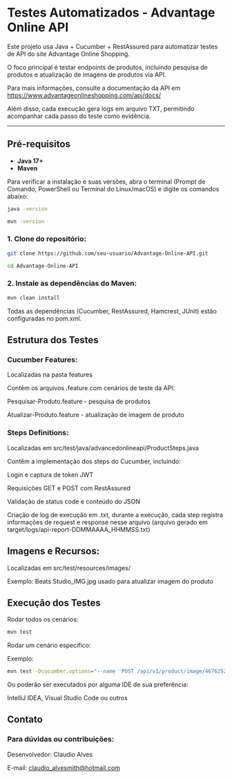 # Testes Automatizados - Advantage Online API

Este projeto usa Java + Cucumber + RestAssured para automatizar testes de API do site Advantage Online Shopping.

O foco principal é testar endpoints de produtos, incluindo pesquisa de produtos e atualização de imagens de produtos via API.

Para mais informações, consulte a documentação da API em https://www.advantageonlineshopping.com/api/docs/

Além disso, cada execução gera logs em arquivo TXT, permitindo acompanhar cada passo do teste como evidência.


---

## Pré-requisitos

- **Java 17+**
- **Maven**

Para verificar a instalação e suas versões, abra o terminal (Prompt de Comando, PowerShell ou Terminal do Linux/macOS) e digite os comandos abaixo:
```sh
java -version
```
```sh
mvn -version
```

### 1. Clone do repositório:
```sh
git clone https://github.com/seu-usuario/Advantage-Online-API.git
```

```sh
cd Advantage-Online-API
```

### 2. Instale as dependências do Maven:
```sh
mvn clean install
```

Todas as dependências (Cucumber, RestAssured, Hamcrest, JUnit) estão configuradas no pom.xml.

## Estrutura dos Testes

### Cucumber Features:

Localizadas na pasta features

Contêm os arquivos .feature com cenários de teste da API:

Pesquisar-Produto.feature - pesquisa de produtos

Atualizar-Produto.feature - atualização de imagem de produto

### Steps Definitions:

Localizadas em src/test/java/advancedonlineapi/ProductSteps.java

Contêm a implementação dos steps do Cucumber, incluindo:

Login e captura de token JWT

Requisições GET e POST com RestAssured

Validação de status code e conteúdo do JSON

Criação de log de execução em .txt, durante a execução, cada step registra informações de request e response nesse arquivo
(arquivo gerado em target/logs/api-report-DDMMAAAA_HHMMSS.txt)

## Imagens e Recursos:
Localizadas em src/test/resources/images/

Exemplo: Beats Studio_IMG.jpg usado para atualizar imagem do produto

## Execução dos Testes

Rodar todos os cenários:
```sh
mvn test
```
Rodar um cenário específico:

Exemplo:
```sh
mvn test -Dcucumber.options="--name 'POST /api/v1/product/image/467625264/45/BLACK/?product_id=15 - atualizar imagem de produto'"
```
Ou poderão ser executados por alguma IDE de sua preferência:

IntelliJ IDEA, Visual Studio Code ou outros

## Contato

### Para dúvidas ou contribuições:

Desenvolvedor: Claudio Alves

E-mail: claudio_alvesmith@hotmail.com